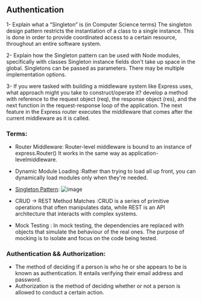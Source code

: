 ##  Authentication

1- Explain what a “Singleton” is (in Computer Science terms)
  The singleton design pattern restricts the instantiation of a class to a single instance. This is done in order to provide coordinated access to a certain resource, throughout an entire software system.

2- Explain how the Singleton pattern can be used with Node modules, specifically with classes
  Singleton instance fields don't take up space in the global. Singletons can be passed as parameters. There may be multiple implementation options.

3- If you were tasked with building a middleware system like Express uses, what approach might you take to construct/operate it?
develop a method with reference to the request object (req), the response object (res), and the next function in the request-response loop of the application. The next feature in the Express router executes the middleware that comes after the current middleware as it is called.

### Terms:

* Router Middleware: Router-level middleware is bound to an instance of express.Router() It works in the same way as application-levelmiddleware.

* Dynamic Module Loading :Rather than trying to load all up front, you can dynamically load modules only when they're needed.
* [Singleton Pattern](https://pt.slideshare.net/grzewil/js-design-patterns/4): ![image](https://image.slidesharecdn.com/jsdesignpatterns-121030132106-phpapp01/95/js-design-patterns-4-638.jpg?cb=1351603334)

* CRUD -> REST Method Matches :CRUD is a series of primitive operations that often manipulates data, while REST is an API architecture that interacts with complex systems.

* Mock Testing : In mock testing, the dependencies are replaced with objects that simulate the behaviour of the real ones. The purpose of mocking is to isolate and focus on the code being tested.

### Authentication && Authorization:
- The method of deciding if a person is who he or she appears to be is known as authentication. It entails verifying their email address and password.
- Authorization is the method of deciding whether or not a person is allowed to conduct a certain action.



